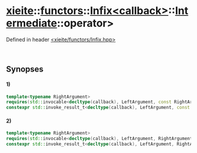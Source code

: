 # [xieite](../../../../../../xieite.md)\:\:[functors](../../../../../../functors.md)\:\:[Infix\<callback\>](../../../../../Infix.md)\:\:[Intermediate](../../../Intermediate.md)\:\:operator\>
Defined in header [<xieite/functors/Infix.hpp>](../../../../../../../include/xieite/functors/Infix.hpp)

&nbsp;

## Synopses
#### 1)
```cpp
template<typename RightArgument>
requires(std::invocable<decltype(callback), LeftArgument, const RightArgument&>)
constexpr std::invoke_result_t<decltype(callback), LeftArgument, const RightArgument&> operator>(const RightArgument& rightArgument) const;
```
#### 2)
```cpp
template<typename RightArgument>
requires(std::invocable<decltype(callback), LeftArgument, RightArgument&>)
constexpr std::invoke_result_t<decltype(callback), LeftArgument, RightArgument&> operator>(RightArgument& rightArgument);
```
